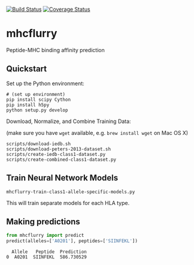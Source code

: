 [![Build Status](https://travis-ci.org/hammerlab/mhcflurry.svg?branch=master)](https://travis-ci.org/hammerlab/mhcflurry) [![Coverage Status](https://coveralls.io/repos/github/hammerlab/mhcflurry/badge.svg?branch=fix-training-script)](https://coveralls.io/github/hammerlab/mhcflurry?branch=fix-training-script)

# mhcflurry
Peptide-MHC binding affinity prediction

## Quickstart

Set up the Python environment:

```
# (set up environment)
pip install scipy Cython
pip install h5py
python setup.py develop
```

Download, Normalize, and Combine Training Data:

(make sure you have `wget` available, e.g. `brew install wget` on Mac OS X)

```
scripts/download-iedb.sh
scripts/download-peters-2013-dataset.sh
scripts/create-iedb-class1-dataset.py
scripts/create-combined-class1-dataset.py
```

## Train Neural Network Models

```
mhcflurry-train-class1-allele-specific-models.py
```

This will train separate models for each HLA type.

## Making predictions

```python
from mhcflurry import predict
predict(alleles=['A0201'], peptides=['SIINFEKL'])
```

```
  Allele   Peptide  Prediction
0  A0201  SIINFEKL  586.730529
```

